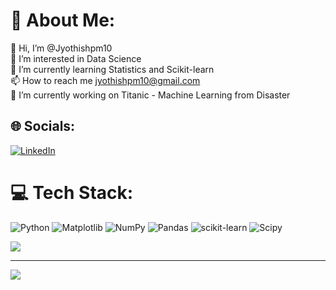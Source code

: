 # 💫 About Me:
👋 Hi, I’m @Jyothishpm10<br>👀 I’m interested in Data Science<br>🌱 I’m currently learning Statistics and Scikit-learn<br>📫 How to reach me jyothishpm10@gmail.com<br>🔭 I’m currently working on Titanic - Machine Learning from Disaster


## 🌐 Socials:
[![LinkedIn](https://img.shields.io/badge/LinkedIn-%230077B5.svg?logo=linkedin&logoColor=white)](https://linkedin.com/in/jyothish-pm-1a69a011b) 

# 💻 Tech Stack:
![Python](https://img.shields.io/badge/python-3670A0?style=plastic&logo=python&logoColor=ffdd54) ![Matplotlib](https://img.shields.io/badge/Matplotlib-%23ffffff.svg?style=plastic&logo=Matplotlib&logoColor=black) ![NumPy](https://img.shields.io/badge/numpy-%23013243.svg?style=plastic&logo=numpy&logoColor=white) ![Pandas](https://img.shields.io/badge/pandas-%23150458.svg?style=plastic&logo=pandas&logoColor=white) ![scikit-learn](https://img.shields.io/badge/scikit--learn-%23F7931E.svg?style=plastic&logo=scikit-learn&logoColor=white) ![Scipy](https://img.shields.io/badge/SciPy-%230C55A5.svg?style=plastic&logo=scipy&logoColor=%white)
<!---# 📊 GitHub Stats:
![](https://github-readme-stats.vercel.app/api?username=Jyothishpm10&theme=dark&hide_border=false&include_all_commits=false&count_private=true)<br/>
![](https://github-readme-streak-stats.herokuapp.com/?user=Jyothishpm10&theme=dark&hide_border=false)<br/> --->
![](https://github-readme-stats.vercel.app/api/top-langs/?username=Jyothishpm10&theme=dark&hide_border=false&include_all_commits=false&count_private=true&layout=compact)

---
[![](https://visitcount.itsvg.in/api?id=Jyothishpm10&icon=0&color=0)](https://visitcount.itsvg.in)

<!-- Proudly created with GPRM ( https://gprm.itsvg.in ) -->
<!---
Jyothishpm10/Jyothishpm10 is a ✨ special ✨ repository because its `README.md` (this file) appears on your GitHub profile.
You can click the Preview link to take a look at your changes.
--->

